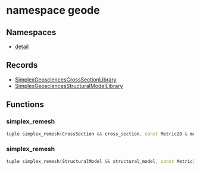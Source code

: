 # namespace geode

## Namespaces

- [detail](detail/index.md)

## Records

- [SimplexGeosciencesCrossSectionLibrary](SimplexGeosciencesCrossSectionLibrary.md)
- [SimplexGeosciencesStructuralModelLibrary](SimplexGeosciencesStructuralModelLibrary.md)

## Functions

### simplex_remesh

```cpp
tuple simplex_remesh(CrossSection && cross_section, const Metric2D & metric)
```

### simplex_remesh

```cpp
tuple simplex_remesh(StructuralModel && structural_model, const Metric3D & metric)
```

